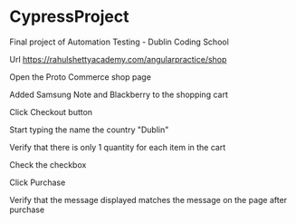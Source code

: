 # CypressProject
Final project of Automation Testing - Dublin Coding School



Url  https://rahulshettyacademy.com/angularpractice/shop

Open the Proto Commerce shop page

Added Samsung Note and Blackberry to the shopping cart


Click Checkout button


Start typing the name the country "Dublin"


Verify that there is only 1 quantity for each item in the cart



Check the checkbox


Click Purchase



Verify that the message displayed matches the message on the page after purchase 
